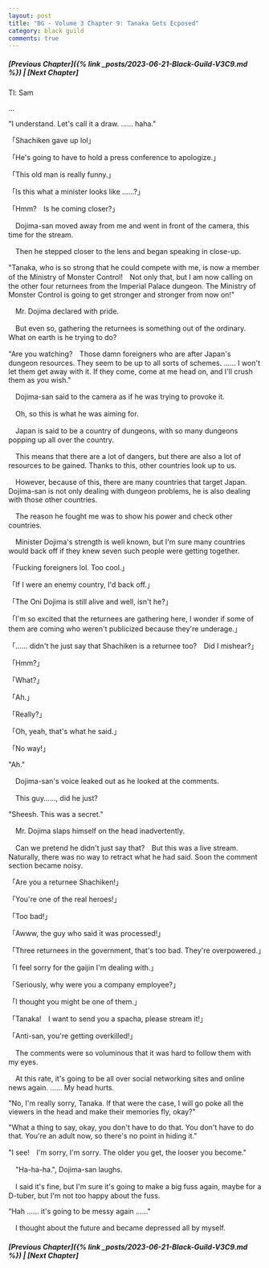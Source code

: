 ```yaml
---
layout: post
title: "BG - Volume 3 Chapter 9: Tanaka Gets Ecposed"
category: black guild
comments: true
---
```


##### [Previous Chapter]({% link _posts/2023-06-21-Black-Guild-V3C9.md %}) \| [Next Chapter]


Tl: Sam

…

"I understand. Let's call it a draw. ...... haha."


「Shachiken gave up lol」

「He's going to have to hold a press conference to apologize.」

「This old man is really funny.」
<!--more-->
「Is this what a minister looks like ......?」

「Hmm?　Is he coming closer?」


　Dojima-san moved away from me and went in front of the camera, this time for the stream.

　Then he stepped closer to the lens and began speaking in close-up.


"Tanaka, who is so strong that he could compete with me, is now a member of the Ministry of Monster Control!　Not only that, but I am now calling on the other four returnees from the Imperial Palace dungeon. The Ministry of Monster Control is going to get stronger and stronger from now on!"


　Mr. Dojima declared with pride.

　But even so, gathering the returnees is something out of the ordinary. What on earth is he trying to do?


"Are you watching?　Those damn foreigners who are after Japan's dungeon resources. They seem to be up to all sorts of schemes. ...... I won't let them get away with it. If they come, come at me head on, and I'll crush them as you wish."


　Dojima-san said to the camera as if he was trying to provoke it.

　Oh, so this is what he was aiming for.


　Japan is said to be a country of dungeons, with so many dungeons popping up all over the country.

　This means that there are a lot of dangers, but there are also a lot of resources to be gained. Thanks to this, other countries look up to us.


　However, because of this, there are many countries that target Japan. Dojima-san is not only dealing with dungeon problems, he is also dealing with those other countries.


　The reason he fought me was to show his power and check other countries.

　Minister Dojima's strength is well known, but I'm sure many countries would back off if they knew seven such people were getting together.


「Fucking foreigners lol. Too cool.」

「If I were an enemy country, I'd back off.」

「The Oni Dojima is still alive and well, isn't he?」

「I'm so excited that the returnees are gathering here, I wonder if some of them are coming who weren't publicized because they're underage.」

「...... didn't he just say that Shachiken is a returnee too?　Did I mishear?」

「Hmm?」

「What?」

「Ah.」

「Really?」

「Oh, yeah, that's what he said.」

「No way!」


"Ah."


　Dojima-san's voice leaked out as he looked at the comments.

　This guy......, did he just?


"Sheesh. This was a secret."


　Mr. Dojima slaps himself on the head inadvertently.

　Can we pretend he didn't just say that?　But this was a live stream. Naturally, there was no way to retract what he had said. Soon the comment section became noisy.


「Are you a returnee Shachiken!」

「You're one of the real heroes!」

「Too bad!」

「Awww, the guy who said it was processed!」

「Three returnees in the government, that's too bad. They're overpowered.」

「I feel sorry for the gaijin I'm dealing with.」

「Seriously, why were you a company employee?」

「I thought you might be one of them.」

「Tanaka!　I want to send you a spacha, please stream it!」

「Anti-san, you're getting overkilled!」


　The comments were so voluminous that it was hard to follow them with my eyes.

　At this rate, it's going to be all over social networking sites and online news again. ...... My head hurts.


"No, I'm really sorry, Tanaka. If that were the case, I will go poke all the viewers in the head and make their memories fly, okay?"

"What a thing to say, okay, you don't have to do that. You don't have to do that. You're an adult now, so there's no point in hiding it."

"I see!　I'm sorry, I'm sorry. The older you get, the looser you become."


　"Ha-ha-ha.", Dojima-san laughs.

　I said it's fine, but I'm sure it's going to make a big fuss again, maybe for a D-tuber, but I'm not too happy about the fuss.


“Hah ...... it's going to be messy again ......"


　I thought about the future and became depressed all by myself.



##### [Previous Chapter]({% link _posts/2023-06-21-Black-Guild-V3C9.md %}) \| [Next Chapter]